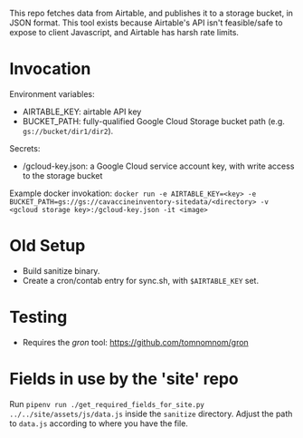 This repo fetches data from Airtable, and publishes it to a storage bucket, in
JSON format. This tool exists because Airtable's API isn't feasible/safe to
expose to client Javascript, and Airtable has harsh rate limits.

# Invocation

Environment variables:

- AIRTABLE_KEY: airtable API key
- BUCKET_PATH: fully-qualified Google Cloud Storage bucket path (e.g.
  `gs://bucket/dir1/dir2`).

Secrets:

- /gcloud-key.json: a Google Cloud service account key, with write access to the
  storage bucket

Example docker invokation:
`docker run -e AIRTABLE_KEY=<key> -e BUCKET_PATH=gs://gs://cavaccineinventory-sitedata/<directory> -v <gcloud storage key>:/gcloud-key.json -it <image>`

# Old Setup

- Build sanitize binary.
- Create a cron/contab entry for sync.sh, with `$AIRTABLE_KEY` set.

# Testing

- Requires the _gron_ tool: https://github.com/tomnomnom/gron

# Fields in use by the 'site' repo

Run `pipenv run ./get_required_fields_for_site.py ../../site/assets/js/data.js`
inside the `sanitize` directory. Adjust the path to `data.js` according to where
you have the file.
